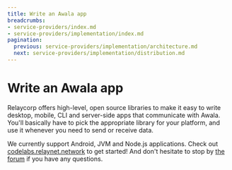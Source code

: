 ```yaml
---
title: Write an Awala app
breadcrumbs:
- service-providers/index.md
- service-providers/implementation/index.md
pagination:
  previous: service-providers/implementation/architecture.md
  next: service-providers/implementation/distribution.md
---
```


# Write an Awala app

Relaycorp offers high-level, open source libraries to make it easy to write desktop, mobile, CLI and server-side apps that communicate with Awala. You'll basically have to pick the appropriate library for your platform, and use it whenever you need to send or receive data.

We currently support Android, JVM and Node.js applications. Check out [codelabs.relaynet.network](https://codelabs.relaynet.network) to get started! And don't hesitate to stop by [the forum](https://community.relaynet.network/) if you have any questions.
